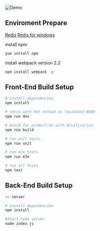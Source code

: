 
![Demo](https://github.com/goalbased/chat/blob/master/gitResource/homedemo.png)

## Enviroment Prepare

[Redis](https://github.com/goalbased/pyRedisLinux) 
[Redis for windows](https://github.com/MSOpenTech/redis/releases/download/win-3.2.100/Redis-x64-3.2.100.msi)

install npm
``` bash
yum install npm 
```

install webpack version 2.2
``` bash
npm install webpack -g
```

## Front-End Build Setup

``` bash
# install dependencies
npm install

# serve with hot reload at localhost:8080
npm run dev

# build for production with minification
npm run build

# run unit tests
npm run unit

# run e2e tests
npm run e2e

# run all tests
npm test
```


## Back-End Build Setup
``` bash
>> server

# install dependencies
npm install

#Start node server
node index.js

```
